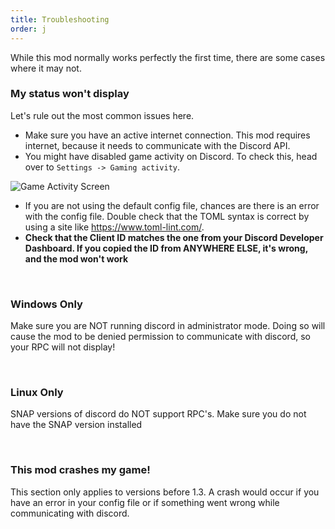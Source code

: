 ```yaml
---
title: Troubleshooting
order: j
---
```

While this mod normally works perfectly the first time, there are some cases where it may not.

### My status won't display

Let's rule out the most common issues here.

* Make sure you have an active internet connection. This mod requires internet, because it needs to communicate with the Discord API.
* You might have disabled game activity on Discord. To check this, head over to `Settings -> Gaming activity`.

![Game Activity Screen](https://cdn.firstdarkdev.xyz/docs/srpc/game-act.png)

* If you are not using the default config file, chances are there is an error with the config file. Double check that the TOML syntax is correct by using a site like https://www.toml-lint.com/.
* **Check that the Client ID matches the one from your Discord Developer Dashboard. If you copied the ID from ANYWHERE ELSE, it's wrong, and the mod won't work**

&nbsp;

### Windows Only

Make sure you are NOT running discord in administrator mode. Doing so will cause the mod to be denied permission to communicate with discord, so your RPC will not display!

&nbsp;

### Linux Only

SNAP versions of discord do NOT support RPC's. Make sure you do not have the SNAP version installed


&nbsp;

### This mod crashes my game!

This section only applies to versions before 1.3. A crash would occur if you have an error in your config file or if something went wrong while communicating with discord.
